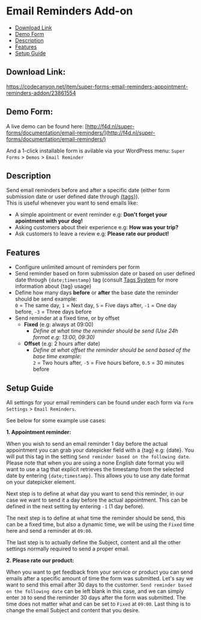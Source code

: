 # Email Reminders Add-on

* [Download Link](#download-link)
* [Demo Form](#demo-form)
* [Description](#description)
* [Features](#features)
* [Setup Guide](#setup-guide)

## Download Link:

<https://codecanyon.net/item/super-forms-email-reminders-appointment-reminders-addon/23861554>

## Demo Form:

A live demo can be found here: [http://f4d.nl/super-forms/documentation/email-reminders/](http://f4d.nl/super-forms/documentation/email-reminders/)

And a 1-click installable form is avilable via your WordPress menu: `Super Forms` > `Demos` > `Email Reminder`

## Description

Send email reminders before and after a specific date (either form submission date or user defined date through [{tags}](tags-system)).<br />This is useful whenever you want to send emails like:

* A simple apointment or event reminder e.g: **Don't forget your apointment with your dog!**
* Asking customers about their experience e.g: **How was your trip?**
* Ask customers to leave a review e.g: **Please rate our product!**

## Features

* Configure unlimited amount of reminders per form
* Send reminder based on form submission date or based on user defined date through `{date;timestamp}` tag (consult [Tags System](tags-system) for more information about {tag} usage)
* Define how many days **before** or **after** the base date the reminder should be send example:<br />
  `0` = The same day, `1` = Next day, `5` = Five days after, `-1` = One day before, `-3` = Three days before
* Send reminder at a fixed time, or by offset
  * **Fixed** (e.g: always at 09:00)
    * *Define at what time the reminder should be send (Use 24h format e.g: 13:00, 09:30)*
  * **Offset** (e.g: 2 hours after date)
    * *Define at what offset the reminder should be send based of the base time example:*<br />
      `2` = Two hours after, `-5` = Five hours before, `0.5` = 30 minutes before

## Setup Guide

All settings for your email reminders can be found under each form via `Form Settings` > `Email Reminders`.

See below for some example use cases:

**1. Appointment reminder:**

When you wish to send an email reminder 1 day before the actual appointment you can grab your datepicker field with a {tag} e.g: {date}.
You will put this tag in the setting `Send reminder based on the following date`. Please note that when you are using a none English date format you will want to use a tag that explicit retrieves the timestamp from the selected date by entering `{date;timestamp}`. This allows you to use any date format on your datepicker element.

Next step is to define at what day you want to send this reminder, in our case we want to send it a day before the actual appointment. This can be defined in the next setting by entering `-1` (1 day before).

The next step is to define at what time the reminder should be send, this can be a fixed time, but also a dynamic time, we will be using the `Fixed` time here and send a reminder at `09:00`.

The last step is to actually define the Subject, content and all the other settings normally required to send a proper email.

**2. Please rate our product:**

When you want to get feedback from your service or product you can send emails after a specific amount of time the form was submitted. Let's say we want to send this email after 30 days to the customer. `Send reminder based on the following date` can be left blank in this case, and we can simply enter `30` to send the reminder 30 days after the form was submitted. The time does not matter what and can be set to `Fixed` at `09:00`. Last thing is to change the email Subject and content that you desire.
